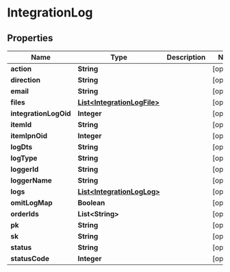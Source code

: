 
# IntegrationLog

## Properties
Name | Type | Description | Notes
------------ | ------------- | ------------- | -------------
**action** | **String** |  |  [optional]
**direction** | **String** |  |  [optional]
**email** | **String** |  |  [optional]
**files** | [**List&lt;IntegrationLogFile&gt;**](IntegrationLogFile.md) |  |  [optional]
**integrationLogOid** | **Integer** |  |  [optional]
**itemId** | **String** |  |  [optional]
**itemIpnOid** | **Integer** |  |  [optional]
**logDts** | **String** |  |  [optional]
**logType** | **String** |  |  [optional]
**loggerId** | **String** |  |  [optional]
**loggerName** | **String** |  |  [optional]
**logs** | [**List&lt;IntegrationLogLog&gt;**](IntegrationLogLog.md) |  |  [optional]
**omitLogMap** | **Boolean** |  |  [optional]
**orderIds** | **List&lt;String&gt;** |  |  [optional]
**pk** | **String** |  |  [optional]
**sk** | **String** |  |  [optional]
**status** | **String** |  |  [optional]
**statusCode** | **Integer** |  |  [optional]



